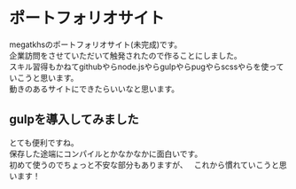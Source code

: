# ポートフォリオサイト
megatkhsのポートフォリオサイト(未完成)です。   
企業訪問をさせていただいて触発されたので作ることにしました。   
スキル習得もかねてgithubやらnode.jsやらgulpやらpugやらscssやらを使っていこうと思います。   
動きのあるサイトにできたらいいなと思います。

## gulpを導入してみました
とても便利ですね。   
保存した途端にコンパイルとかなかなかに面白いです。   
初めて使うのでちょっと不安な部分もありますが、   
これから慣れていこうと思います！
